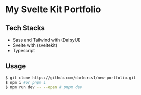 
# My Svelte Kit Portfolio

## Tech Stacks
- Sass and Tailwind with (DaisyUI)
- Svelte with (sveltekit)
- Typescript


## Usage
```bash
$ git clone https://github.com/darkcris1/new-portfolio.git
$ npm i #or pnpm i
$ npm run dev -- --open # pnpm dev
```

